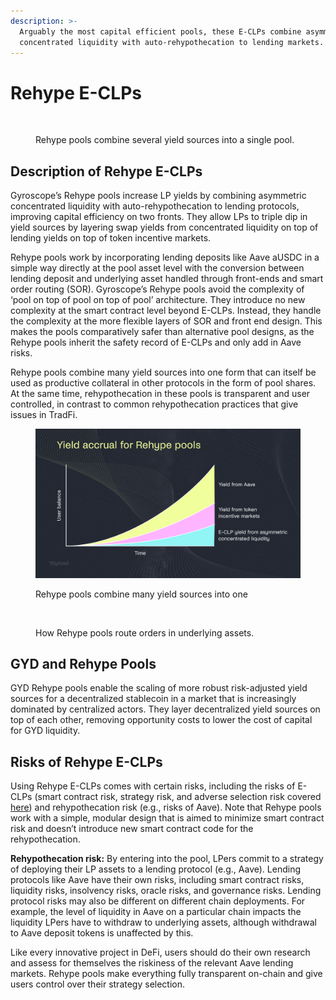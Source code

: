 ```yaml
---
description: >-
  Arguably the most capital efficient pools, these E-CLPs combine asymmetric
  concentrated liquidity with auto-rehypothecation to lending markets.
---
```


# Rehype E-CLPs

<figure><img src="../assets/Boosted-E-CLPs.gif" alt=""><figcaption><p>Rehype pools combine several yield sources into a single pool.</p></figcaption></figure>

## Description of Rehype E-CLPs

Gyroscope’s Rehype pools increase LP yields by combining asymmetric concentrated liquidity with auto-rehypothecation to lending protocols, improving capital efficiency on two fronts. They allow LPs to triple dip in yield sources by layering swap yields from concentrated liquidity on top of lending yields on top of token incentive markets.

Rehype pools work by incorporating lending deposits like Aave aUSDC in a simple way directly at the pool asset level with the conversion between lending deposit and underlying asset handled through front-ends and smart order routing (SOR). Gyroscope’s Rehype pools avoid the complexity of ‘pool on top of pool on top of pool’ architecture. They introduce no new complexity at the smart contract level beyond E-CLPs. Instead, they handle the complexity at the more flexible layers of SOR and front end design. This makes the pools comparatively safer than alternative pool designs, as the Rehype pools inherit the safety record of E-CLPs and only add in Aave risks.

Rehype pools combine many yield sources into one form that can itself be used as productive collateral in other protocols in the form of pool shares. At the same time, rehypothecation in these pools is transparent and user controlled, in contrast to common rehypothecation practices that give issues in TradFi.

<figure><img src="../assets/image (24).png" alt=""><figcaption><p>Rehype pools combine many yield sources into one</p></figcaption></figure>

<figure><img src="../assets/Order-Routing-in-Rehype-Pools.gif" alt=""><figcaption><p>How Rehype pools route orders in underlying assets.</p></figcaption></figure>

## GYD and Rehype Pools

​​GYD Rehype pools enable the scaling of more robust risk-adjusted yield sources for a decentralized stablecoin in a market that is increasingly dominated by centralized actors. They layer decentralized yield sources on top of each other, removing opportunity costs to lower the cost of capital for GYD liquidity.

## Risks of Rehype E-CLPs

Using Rehype E-CLPs comes with certain risks, including the risks of E-CLPs (smart contract risk, strategy risk, and adverse selection risk covered [here](e-clps.md)) and rehypothecation risk (e.g., risks of Aave). Note that Rehype pools work with a simple, modular design that is aimed to minimize smart contract risk and doesn’t introduce new smart contract code for the rehypothecation.

**Rehypothecation risk:** By entering into the pool, LPers commit to a strategy of deploying their LP assets to a lending protocol (e.g., Aave). Lending protocols like Aave have their own risks, including smart contract risks, liquidity risks, insolvency risks, oracle risks, and governance risks. Lending protocol risks may also be different on different chain deployments. For example, the level of liquidity in Aave on a particular chain impacts the liquidity LPers have to withdraw to underlying assets, although withdrawal to Aave deposit tokens is unaffected by this.

Like every innovative project in DeFi, users  should do their own research and assess for themselves the riskiness of the relevant Aave lending markets. Rehype pools make everything fully transparent on-chain and give users control over their strategy selection.
